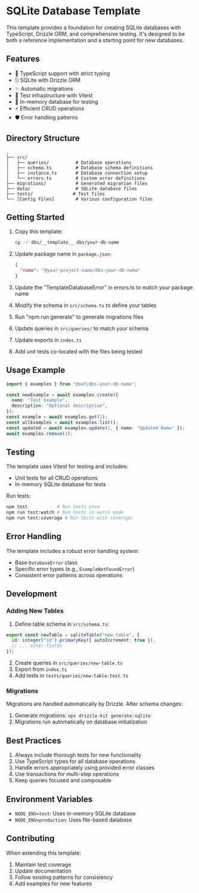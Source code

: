 # SQLite Database Template

This template provides a foundation for creating SQLite databases with TypeScript, Drizzle ORM, and comprehensive testing. It's designed to be both a reference implementation and a starting point for new databases.

## Features

- 🎯 TypeScript support with strict typing
- 🗄️ SQLite with Drizzle ORM
- ✨ Automatic migrations
- 🧪 Test infrastructure with Vitest
- 🔄 In-memory database for testing
- ⚡ Efficient CRUD operations
- 🛡️ Error handling patterns

## Directory Structure

```
.
├── src/
│   ├── queries/          # Database operations
│   ├── schema.ts         # Database schema definitions
│   ├── instance.ts       # Database connection setup
│   └── errors.ts         # Custom error definitions
├── migrations/           # Generated migration files
├── data/                 # SQLite database files
├── tests/               # Test files
└── [Config Files]        # Various configuration files
```

## Getting Started

1. Copy this template:

   ```bash
   cp -r dbs/__template__ dbs/your-db-name
   ```

2. Update package name in `package.json`:

   ```json
   {
     "name": "@your-project-name/dbs-your-db-name"
   }
   ```

3. Update the "TemplateDatabaseError" in errors.ts to match your package name
4. Modify the schema in `src/schema.ts` to define your tables
5. Run "npm run generate" to generate migrations files
6. Update queries in `src/queries/` to match your schema
7. Update exports in `index.ts`
8. Add unit tests co-located with the files being tested

## Usage Example

```typescript
import { examples } from "@saf/dbs-your-db-name";

const newExample = await examples.create({
  name: "Test Example",
  description: "Optional description",
});
const example = await examples.get(1);
const allExamples = await examples.list();
const updated = await examples.update(1, { name: "Updated Name" });
await examples.remove(1);
```

## Testing

The template uses Vitest for testing and includes:

- Unit tests for all CRUD operations
- In-memory SQLite database for tests

Run tests:

```bash
npm test           # Run tests once
npm run test:watch # Run tests in watch mode
npm run test:coverage # Run tests with coverage
```

## Error Handling

The template includes a robust error handling system:

- Base `DatabaseError` class
- Specific error types (e.g., `ExampleNotFoundError`)
- Consistent error patterns across operations

## Development

### Adding New Tables

1. Define table schema in `src/schema.ts`:

```typescript
export const newTable = sqliteTable("new_table", {
  id: integer("id").primaryKey({ autoIncrement: true }),
  // ... other fields
});
```

2. Create queries in `src/queries/new-table.ts`
3. Export from `index.ts`
4. Add tests in `tests/queries/new-table.test.ts`

### Migrations

Migrations are handled automatically by Drizzle. After schema changes:

1. Generate migrations: `npx drizzle-kit generate:sqlite`
2. Migrations run automatically on database initialization

## Best Practices

1. Always include thorough tests for new functionality
2. Use TypeScript types for all database operations
3. Handle errors appropriately using provided error classes
4. Use transactions for multi-step operations
5. Keep queries focused and composable

## Environment Variables

- `NODE_ENV=test`: Uses in-memory SQLite database
- `NODE_ENV=production`: Uses file-based database

## Contributing

When extending this template:

1. Maintain test coverage
2. Update documentation
3. Follow existing patterns for consistency
4. Add examples for new features
